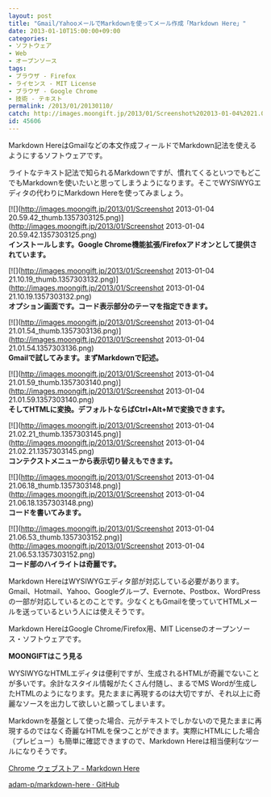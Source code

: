```yaml
---
layout: post
title: "Gmail/YahooメールでMarkdownを使ってメール作成「Markdown Here」"
date: 2013-01-10T15:00:00+09:00
categories:
- ソフトウェア
- Web
- オープンソース
tags: 
- ブラウザ - Firefox
- ライセンス - MIT License
- ブラウザ - Google Chrome
- 技術 - テキスト
permalink: /2013/01/20130110/
catch: http://images.moongift.jp/2013/01/Screenshot%202013-01-04%2021.01.59_thumb.1357303140.png
id: 45606
---
```

Markdown HereはGmailなどの本文作成フィールドでMarkdown記法を使えるようにするソフトウェアです。

  
  

ライトなテキスト記法で知られるMarkdownですが、慣れてくるといつでもどこでもMarkdownを使いたいと思ってしまうようになります。そこでWYSIWYGエディタの代わりにMarkdown Hereを使ってみましょう。

  

[![](http://images.moongift.jp/2013/01/Screenshot 2013-01-04 20.59.42_thumb.1357303125.png)](http://images.moongift.jp/2013/01/Screenshot 2013-01-04 20.59.42.1357303125.png)  
**インストールします。Google Chrome機能拡張/Firefoxアドオンとして提供されています。**

  

[![](http://images.moongift.jp/2013/01/Screenshot 2013-01-04 21.10.19_thumb.1357303132.png)](http://images.moongift.jp/2013/01/Screenshot 2013-01-04 21.10.19.1357303132.png)  
**オプション画面です。コード表示部分のテーマを指定できます。**

  

[![](http://images.moongift.jp/2013/01/Screenshot 2013-01-04 21.01.54_thumb.1357303136.png)](http://images.moongift.jp/2013/01/Screenshot 2013-01-04 21.01.54.1357303136.png)  
**Gmailで試してみます。まずMarkdownで記述。**

  

[![](http://images.moongift.jp/2013/01/Screenshot 2013-01-04 21.01.59_thumb.1357303140.png)](http://images.moongift.jp/2013/01/Screenshot 2013-01-04 21.01.59.1357303140.png)  
**そしてHTMLに変換。デフォルトならばCtrl+Alt+Mで変換できます。**

  

[![](http://images.moongift.jp/2013/01/Screenshot 2013-01-04 21.02.21_thumb.1357303145.png)](http://images.moongift.jp/2013/01/Screenshot 2013-01-04 21.02.21.1357303145.png)  
**コンテクストメニューから表示切り替えもできます。**

  

[![](http://images.moongift.jp/2013/01/Screenshot 2013-01-04 21.06.18_thumb.1357303148.png)](http://images.moongift.jp/2013/01/Screenshot 2013-01-04 21.06.18.1357303148.png)  
**コードを書いてみます。**

  

[![](http://images.moongift.jp/2013/01/Screenshot 2013-01-04 21.06.53_thumb.1357303152.png)](http://images.moongift.jp/2013/01/Screenshot 2013-01-04 21.06.53.1357303152.png)  
**コード部のハイライトは奇麗です。**

  

Markdown HereはWYSIWYGエディタ部が対応している必要があります。Gmail、Hotmail、Yahoo、Googleグループ、Evernote、Postbox、WordPressの一部が対応しているとのことです。少なくともGmailを使っていてHTMLメールを送っているという人には使えそうです。

  

Markdown HereはGoogle Chrome/Firefox用、MIT Licenseのオープンソース・ソフトウェアです。

  
  
  

**MOONGIFTはこう見る**

  

WYSIWYGなHTMLエディタは便利ですが、生成されるHTMLが奇麗でないことが多いです。余計なスタイル情報がたくさん付随し、まるでMS Wordが生成したHTMLのようになります。見たままに再現するのは大切ですが、それ以上に奇麗なソースを出力して欲しいと願ってしまいます。

  

Markdownを基盤として使った場合、元がテキストでしかないので見たままに再現するのではなく奇麗なHTMLを保つことができます。実際にHTMLにした場合（プレビュー）も簡単に確認できますので、Markdown Hereは相当便利なツールになりそうです。

  

[Chrome ウェブストア - Markdown Here](https://chrome.google.com/webstore/detail/markdown-here/elifhakcjgalahccnjkneoccemfahfoa)

  
  

[adam-p/markdown-here · GitHub](https://github.com/adam-p/markdown-here)

